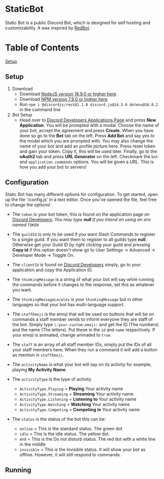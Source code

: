 # StaticBot

Static Bot is a public Discord Bot, which is designed for self hosting and customizability. It was inspired by [RedBot](https://github.com/Cog-Creators/Red-DiscordBot).

# Table of Contents

[Setup](#setup)

## Setup

1. Download
   - Download [NodeJS version 16.9.0 or higher here](https://nodejs.org/en/download/current/).
   - Download [NPM version 7.9.0 or higher here]()
   - Run `npm i @discordjs/rest@1.1.0 discord.js@14.3.0 dotenv@16.0.2` in the command line
2. Bot Setup
	- Head over to [Discord Developers Applications Page](https://discord.com/developers/applications) and press **New Application**. You will be prompted with a modal. Choose the name of your bot, accept the agreement and press **Create**. When you have done so go to the **Bot** tab on the left. Press **Add Bot** and say yes to the modal which you are prompted with. You may also change the name of your bot and add an profile picture here. Press reset token and gain your token. Copy it, this will be used later. Finally, go to the **oAuth2** tab and press **URL Generator** on the left. Checkmark the `bot` and `application.commands` options. You will be given a URL. This is how you add your bot to servers!
## Configuration

Static Bot has many different options for configuration. To get started, open up the file '/config.js' in a text editor. Once you've opened the file, feel free to change the options!

- The `token` is your bot token, this is found on the application page on [Discord Developers](https://discord.com/developers/applications). *You may type **null** if you intend on using an env named `TOKEN`*

- The `guildId` is only to be used if you want Slash Commands to register to a single guild. If you want them to register to all guilds type **null**. Otherwise get your Guild ID by right clicking your guild and pressing **Copy id** if this option doesn't show go to User Settings -> Advanced -> Developer Mode -> Toggle On.

- The `clientId` is found on [Discord Developers](https://discord.com/developers/applications) simply, go to your application and copy the Application ID.

- The `thinkingMessage` is a string of what your bot will say while running the commands before it changes to the response, set this as whatever you want.

- The `thinkingMessageLocales` is your `thinkingMessage` but in other languages so that your bot has multi-language support.

- The `staffEmoji` is the emoji that will be used on buttons that will be on commands a staff member sends to inform everyone they are staff of the bot. Simply type `\:your-custom-emoji:` and get the ID (The numbers) and the name (The letters). Put these in the `id` and `name` respectively. If your emoji is animated, change animated to `true`.

- The `staff` is an array of all staff member IDs, simply put the IDs of all your staff members here. When they run a command it will add a button as mention in `staffEmoji`.

- The `activityName` is what your bot will say on its activity for example, playing **My Activity Name**.

- The `activityType` is the type of activity
   - `ActivityType.Playing` = **Playing** Your activity name
   - `ActivityType.Streaming` = **Streaming** Your activity name
   - `ActivityType.Listening` = **Listening to** Your activity name
   - `ActivityType.Watching` = **Watching** Your activity name
   - `ActivityType.Competing` = **Competing in** Your activity name

- The `status` is the status of the bot this can be:
   - `online` = This is the standard status. The green dot
   - `idle` = This is the idle status. The yellow dot.
   - `dnd` = This is the Do not disturb status. The red dot with a white line in the middle
   - `invisible` = This is the Invisible status. It will show your bot as offline. However, it will still respond to commands.


## Running